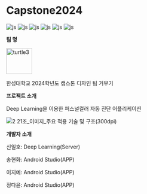 # Capstone2024
![js](https://img.shields.io/badge/Android-3DDC84?style=for-the-badge&logo=android&logoColor=white)
![js](https://img.shields.io/badge/Python-3776AB?style=for-the-badge&logo=python&logoColor=white)
![js](https://img.shields.io/badge/JavaScript-F7DF1E?style=for-the-badge&logo=JavaScript&logoColor=white)
![js](https://img.shields.io/badge/Kotlin-0095D5?&style=for-the-badge&logo=kotlin&logoColor=white)
![js](https://img.shields.io/badge/Google_Cloud-4285F4?style=for-the-badge&logo=google-cloud&logoColor=white)
![js](https://img.shields.io/badge/GitHub-100000?style=for-the-badge&logo=github&logoColor=white)

**팀 명** 

<img width="69" alt="turtle3" src="https://github.com/ihshin20/ColorGlow/assets/80204749/ec10147f-1a54-401c-8f75-2476866481ba">

한성대학교 2024학년도 캡스톤 디자인 팀 거부기 

**프로젝트 소개**

Deep Learning을 이용한 퍼스널컬러 자동 진단 어플리케이션

![2  21조_이미지_주요 적용 기술 및 구조(300dpi)](https://github.com/ihshin20/ColorGlow/assets/80204749/88e76582-0c40-49b5-a2e2-65da5dd16674)

**개발자 소개**

신일호: Deep Learning(Server)

송현화: Android Studio(APP)

이지예: Android Studio(APP)

정다윤: Android Studio(APP)
